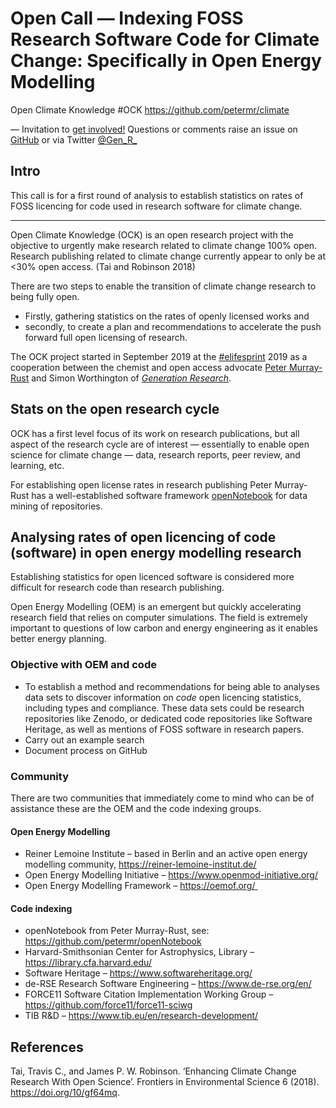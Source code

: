 # Open Call &mdash; Indexing FOSS Research Software Code for Climate Change: Specifically in Open Energy Modelling

Open Climate Knowledge #OCK https://github.com/petermr/climate

&mdash; Invitation to [get involved!](https://github.com/petermr/climate) Questions or comments raise an issue on [GitHub](https://github.com/petermr/climate) or via Twitter [@Gen_R_](https://twitter.com/Gen_R_)

## Intro

This call is for a first round of analysis to establish statistics on rates of FOSS licencing for code used in research software for climate change.

***

Open Climate Knowledge (OCK) is an open research project with the objective to urgently make research related to climate change 100% open. Research publishing related to climate change currently appear to only be at <30% open access. (Tai and Robinson 2018)

There are two steps to enable the transition of climate change research to being fully open.
- Firstly, gathering statistics on the rates of openly licensed works and
- secondly, to create a plan and recommendations to accelerate the push forward full open licensing of research.

The OCK project started in September 2019 at the [#elifesprint](https://sprint.elifesciences.org/) 2019 as a cooperation between the chemist and open access advocate [Peter Murray-Rust](http://www-pmr.ch.cam.ac.uk/wiki/Main_Page) and Simon Worthington of [*Generation Research*](https://genr.eu/).

## Stats on the open research cycle

OCK has a first level focus of its work on research publications, but all aspect of the research cycle are of interest &mdash; essentially to enable open science for climate change &mdash; data, research reports, peer review, and learning, etc.

For establishing open license rates in research publishing Peter Murray-Rust has a well-established software framework [openNotebook](https://github.com/petermr/openNotebook) for data mining of repositories.

## Analysing rates of open licencing of code (software) in open energy modelling research

Establishing statistics for open licenced software is considered more difficult for research code than research publishing.

Open Energy Modelling (OEM) is an emergent but quickly accelerating research field that relies on computer simulations. The field is extremely important to questions of low carbon and energy engineering as it enables better energy planning.

### Objective with OEM and code

- To establish a method and recommendations for being able to analyses data sets to discover information on *code* open licencing statistics, including types and compliance. These data sets could be research repositories like Zenodo, or dedicated code repositories like Software Heritage, as well as mentions of FOSS software in research papers.
- Carry out an example search
- Document process on GitHub

### Community

There are two communities that immediately come to mind who can be of assistance these are the OEM and the code indexing groups.

#### Open Energy Modelling

- Reiner Lemoine Institute &ndash; based in Berlin and an active open energy modelling community, https://reiner-lemoine-institut.de/
- Open Energy Modelling Initiative &ndash; https://www.openmod-initiative.org/
- Open Energy Modelling Framework &ndash; https://oemof.org/ 

#### Code indexing

- openNotebook from Peter Murray-Rust, see: https://github.com/petermr/openNotebook
- Harvard-Smithsonian Center for Astrophysics, Library &ndash; https://library.cfa.harvard.edu/
- Software Heritage &ndash; https://www.softwareheritage.org/
- de-RSE Research Software Engineering &ndash; https://www.de-rse.org/en/
- FORCE11 Software Citation Implementation Working Group &ndash; https://github.com/force11/force11-sciwg
- TIB R&D &ndash; https://www.tib.eu/en/research-development/

## References

Tai, Travis C., and James P. W. Robinson. ‘Enhancing Climate Change Research With Open Science’. Frontiers in Environmental Science 6 (2018). https://doi.org/10/gf64mq.
